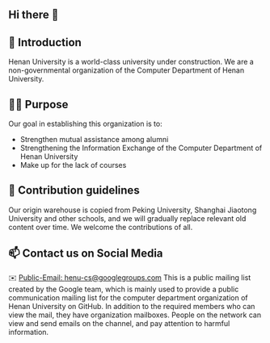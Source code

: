 ## Hi there 👋

## 🍿 Introduction
Henan University is a world-class university under construction. We are a non-governmental organization of the Computer Department of Henan University.

## 👩‍💻 Purpose
Our goal in establishing this organization is to:
- Strengthen mutual assistance among alumni
- Strengthening the Information Exchange of the Computer Department of Henan University
- Make up for the lack of courses

## 🌈 Contribution guidelines
Our origin warehouse is copied from Peking University, Shanghai Jiaotong University and other schools, and we will gradually replace relevant old content over time. We welcome the contributions of all.

## 📫 Contact us on Social Media
✉️ [Public-Email: henu-cs@googlegroups.com](mailto:henu-cs@googlegroups.com)
This is a public mailing list created by the Google team, which is mainly used to provide a public communication mailing list for the computer department organization of Henan University on GitHub. In addition to the required members who can view the mail, they have organization mailboxes. People on the network can view and send emails on the channel, and pay attention to harmful information.

<!--

**Here are some ideas to get you started:**

🙋‍♀️ A short introduction - what is your organization all about?
🌈 Contribution guidelines - how can the community get involved?
👩‍💻 Useful resources - where can the community find your docs? Is there anything else the community should know?
🍿 Fun facts - what does your team eat for breakfast?
🧙 Remember, you can do mighty things with the power of [Markdown](https://docs.github.com/github/writing-on-github/getting-started-with-writing-and-formatting-on-github/basic-writing-and-formatting-syntax)
-->
